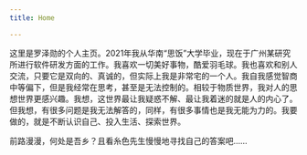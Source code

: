 ```yaml
---
title: Home

---
```


这里是罗泽勋的个人主页。2021年我从华南“思饭”大学毕业，现在于广州某研究所进行软件研发方面的工作。我喜欢一切美好事物，酷爱羽毛球。我也喜欢和别人交流，只要它是双向的、真诚的，但实际上我是非常宅的一个人。我自我感觉智商中等偏下，但是我经常在思考，甚至是无法控制的。相较于物质世界，我对人的思想世界更感兴趣。我想，这世界最让我疑惑不解、最让我着迷的就是人的内心了。但我想，有很多问题是我无法解答的，同样，有很多事情也是我无能为力的。我要做的，就是不断认识自己、投入生活、探索世界。

前路漫漫，何处是吾乡？且看糸色先生慢慢地寻找自己的答案吧……